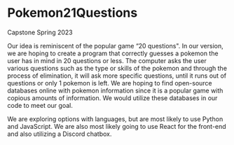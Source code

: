 # Pokemon21Questions
Capstone Spring 2023

Our idea is reminiscent of the popular game “20 questions". In our version, we are
hoping to create a program that correctly guesses a pokemon the user has in mind in 20
questions or less. The computer asks the user various questions such as the type or
skills of the pokemon and through the process of elimination, it will ask more specific
questions, until it runs out of questions or only 1 pokemon is left. We are hoping to find
open-source databases online with pokemon information since it is a popular game with
copious amounts of information. We would utilize these databases in our code to meet
our goal.

We are exploring options with languages, but are most likely to use Python and
JavaScript. We are also most likely going to use React for the front-end and also utilizing a Discord chatbox.

